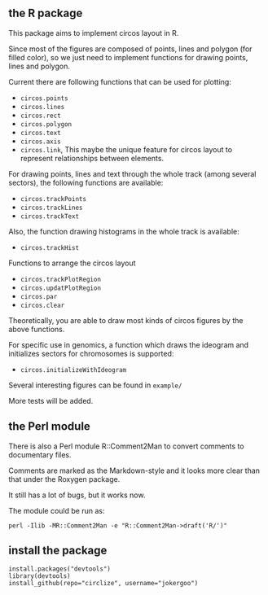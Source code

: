 ## the R package

This package aims to implement circos layout in R.

Since most of the figures are composed of points, lines and polygon (for filled color),
so we just need to implement functions for drawing points, lines and polygon.

Current there are following functions that can be used for plotting:
- `circos.points`
- `circos.lines`
- `circos.rect`
- `circos.polygon`
- `circos.text`
- `circos.axis`
- `circos.link`, This maybe the unique feature for circos layout to represent relationships between elements.

For drawing points, lines and text through the whole track (among several sectors), the following functions are available:
- `circos.trackPoints`
- `circos.trackLines`
- `circos.trackText`

Also, the function drawing histograms in the whole track is available:
- `circos.trackHist`

Functions to arrange the circos layout
- `circos.trackPlotRegion`
- `circos.updatPlotRegion`
- `circos.par`
- `circos.clear`

Theoretically, you are able to draw most kinds of circos figures by the above functions.

For specific use in genomics, a function which draws the ideogram and initializes sectors for chromosomes is supported:
- `circos.initializeWithIdeogram`

Several interesting figures can be found in `example/`

More tests will be added.

## the Perl module

There is also a Perl module R::Comment2Man to convert comments to documentary files.

Comments are marked as the Markdown-style and it looks more clear than that under the Roxygen package.

It still has a lot of bugs, but it works now.

The module could be run as:

    perl -Ilib -MR::Comment2Man -e "R::Comment2Man->draft('R/')"

## install the package

    install.packages("devtools")
    library(devtools)
    install_github(repo="circlize", username="jokergoo")
